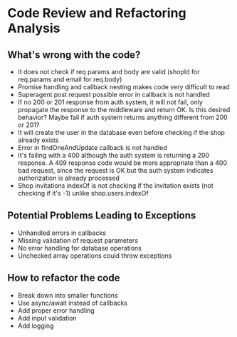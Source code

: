 # Code Review and Refactoring Analysis

## What's wrong with the code?

- It does not check if req params and body are valid (shopId for req.params and email for req.body)
- Promise handling and callback nesting makes code very difficult to read
- Superagent post request possible error in callback is not handled
- If no 200 or 201 response from auth system, it will not fail, only propagate the response to the middleware and return OK. Is this desired behavior? Maybe fail if auth system returns anything different from 200 or 201?
- It will create the user in the database even before checking if the shop already exists
- Error in findOneAndUpdate callback is not handled
- It's failing with a 400 although the auth system is returning a 200 response. A 409 response code would be more appropriate than a 400 bad request, since the request is OK but the auth system indicates authorization is already processed
- Shop invitations indexOf is not checking if the invitation exists (not checking if it's -1) unlike shop.users.indexOf

## Potential Problems Leading to Exceptions

- Unhandled errors in callbacks
- Missing validation of request parameters
- No error handling for database operations
- Unchecked array operations could throw exceptions

## How to refactor the code

- Break down into smaller functions
- Use async/await instead of callbacks
- Add proper error handling
- Add input validation
- Add logging
